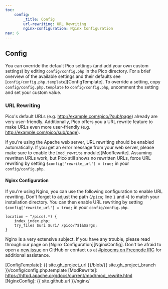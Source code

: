 ```yaml
---
toc:
    config:
        _title: Config
        url-rewriting: URL Rewriting
        nginx-configuration: Nginx Configuration
nav: 6
---
```


## Config

You can override the default Pico settings (and add your own custom settings) by editing `config/config.php` in the Pico directory. For a brief overview of the available settings and their defaults see [`config/config.php.template`][ConfigTemplate]. To override a setting, copy `config/config.php.template` to `config/config.php`, uncomment the setting and set your custom value.

### URL Rewriting

Pico's default URLs (e.g. http://example.com/pico/?sub/page) already are very user-friendly. Additionally, Pico offers you a URL rewrite feature to make URLs even more user-friendly (e.g. http://example.com/pico/sub/page).

If you're using the Apache web server, URL rewriting should be enabled automatically. If you get an error message from your web server, please make sure to enable the [`mod_rewrite` module][ModRewrite]. Assuming rewritten URLs work, but Pico still shows no rewritten URLs, force URL rewriting by setting `$config['rewrite_url'] = true;` in your `config/config.php`.

#### Nginx Configuration

If you're using Nginx, you can use the following configuration to enable URL rewriting. Don't forget to adjust the path (`/pico`; line `1` and `4`) to match your installation directory. You can then enable URL rewriting by setting `$config['rewrite_url'] = true;` in your `config/config.php`.

```
location ~ ^/pico(.*) {
	index index.php;
	try_files $uri $uri/ /pico/?$1&$args;
}
```

Nginx is a very extensive subject.  If you have any trouble, please read through our page on [Nginx Configuration][NginxConfig].  Don't be afraid to open a [new issue](https://github.com/picocms/Pico/issues) on GitHub or contact us at [#picocms on Freenode IRC](https://webchat.freenode.net/?channels=%23picocms) for additional assistance.

[ConfigTemplate]: {{ site.gh_project_url }}/blob/{{ site.gh_project_branch }}/config/config.php.template
[ModRewrite]: https://httpd.apache.org/docs/current/mod/mod_rewrite.html
[NginxConfig]: {{ site.github.url }}/nginx/
